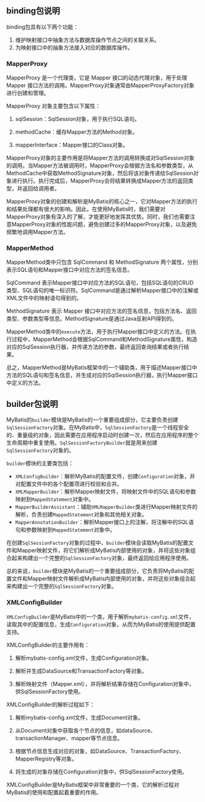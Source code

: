 ## binding包说明

binding包具有以下两个功能：

1. 维护映射接口中抽象方法与数据库操作节点之间的关联关系。
2. 为映射接口中的抽象方法接入对应的数据库操作。

### MapperProxy

MapperProxy 是一个代理类，它是 Mapper 接口的动态代理对象，用于处理 Mapper 接口方法的调用。MapperProxy对象通常由MapperProxyFactory对象进行创建和管理。

MapperProxy 对象主要包含以下属性：

1. sqlSession：SqlSession对象，用于执行SQL语句。

2. methodCache：缓存Mapper方法的Method对象。

3. mapperInterface：Mapper接口的Class对象。

MapperProxy对象的主要作用是将Mapper方法的调用转换成对SqlSession对象的调用。当Mapper方法被调用时，MapperProxy会根据方法名和参数类型，从MethodCache中获取MethodSignature对象，然后将该对象传递给SqlSession对象进行执行。执行完成后，MapperProxy会将结果转换成Mapper方法的返回类型，并返回给调用者。

MapperProxy对象的创建和解析是MyBatis的核心之一，它对Mapper方法的执行和结果处理都有很大的影响。因此，在使用MyBatis时，我们需要对MapperProxy对象有深入的了解，才能更好地发挥其优势。同时，我们也需要注意MapperProxy对象的性能问题，避免创建过多的MapperProxy对象，以及避免频繁地调用Mapper方法。

### MapperMethod

MapperMethod类中只包含 SqlCommand 和 MethodSignature 两个属性，分别表示SQL语句和Mapper接口中对应方法的签名信息。

SqlCommand 表示Mapper接口中对应方法的SQL语句，包括SQL语句的CRUD类型、SQL语句的唯一标识符。SqlCommand是通过解析Mapper接口中的注解或XML文件中的映射语句得到的。

MethodSignature 表示 Mapper 接口中对应方法的签名信息，包括方法名、返回类型、参数类型等信息。MethodSignature是通过Java反射API得到的。

MapperMethod类中的`execute`方法，用于执行Mapper接口中定义的方法。在执行过程中，MapperMethod会根据SqlCommand和MethodSignature属性，构造对应的SqlSession执行器，并传递方法的参数，最终返回查询结果或者执行结果。

总之，MapperMethod是MyBatis框架中的一个辅助类，用于描述Mapper接口中方法的SQL语句和签名信息，并生成对应的SqlSession执行器，执行Mapper接口中定义的方法。



## builder包说明

MyBatis的`builder`模块是MyBatis的一个重要组成部分，它主要负责创建`SqlSessionFactory`对象。在MyBatis中，`SqlSessionFactory`是一个线程安全的、重量级的对象，因此需要在应用程序启动时创建一次，然后在应用程序的整个生命周期中重复使用。`SqlSessionFactoryBuilder`就是用来创建`SqlSessionFactory`对象的。

`builder`模块的主要类包括：

- `XMLConfigBuilder`：解析MyBatis的配置文件，创建`Configuration`对象，并对配置文件中的各个配置项进行校验和合并。
- `XMLMapperBuilder`：解析Mapper映射文件，将映射文件中的SQL语句和参数映射到`MappedStatement`对象中。
- `MapperBuilderAssistant`：辅助`XMLMapperBuilder`类进行Mapper映射文件的解析，负责创建`MappedStatement`对象和其他相关对象。
- `MapperAnnotationBuilder`：解析Mapper接口上的注解，将注解中的SQL语句和参数映射到`MappedStatement`对象中。

在创建`SqlSessionFactory`对象的过程中，`builder`模块会读取MyBatis的配置文件和Mapper映射文件，将它们解析成MyBatis内部使用的对象，并将这些对象组合起来构建出一个完整的`SqlSessionFactory`对象，最终返回给应用程序使用。

总的来说，`builder`模块是MyBatis的一个重要组成部分，它负责将MyBatis的配置文件和Mapper映射文件解析成MyBatis内部使用的对象，并将这些对象组合起来构建出一个完整的`SqlSessionFactory`对象。

### XMLConfigBuilder

`XMLConfigBuilder`是MyBatis中的一个类，用于解析`mybatis-config.xml`文件，读取其中的配置信息，生成`Configuration`对象，从而为MyBatis的使用提供配置支持。

XMLConfigBuilder的主要作用有：

1. 解析mybatis-config.xml文件，生成Configuration对象。

2. 解析并生成DataSource和TransactionFactory等对象。

3. 解析映射文件（Mapper.xml），并将解析结果存储在Configuration对象中，供SqlSessionFactory使用。

XMLConfigBuilder的解析过程如下：

1. 解析mybatis-config.xml文件，生成Document对象。

2. 从Document对象中获取各个节点的信息，如dataSource、transactionManager、mapper等节点信息。

3. 根据节点信息生成对应的对象，如DataSource、TransactionFactory、MapperRegistry等对象。

4. 将生成的对象存储在Configuration对象中，供SqlSessionFactory使用。

XMLConfigBuilder是MyBatis框架中非常重要的一个类，它的解析过程对MyBatis的使用和配置起着重要的作用。







